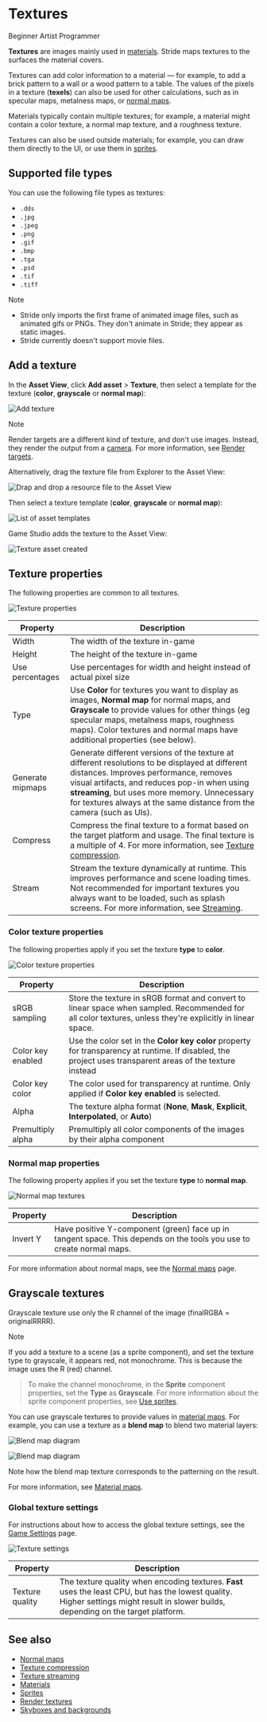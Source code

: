 # Textures

<span class="badge text-bg-primary">Beginner</span>
<span class="badge text-bg-success">Artist</span>
<span class="badge text-bg-success">Programmer</span>

**Textures** are images mainly used in [materials](../materials/index.md). Stride maps textures to the surfaces the material covers.

Textures can add color information to a material — for example, to add a brick pattern to a wall or a wood pattern to a table. The values of the pixels in a texture (**texels**) can also be used for other calculations, such as in specular maps, metalness maps, or [normal maps](normal-maps.md). 

Materials typically contain multiple textures; for example, a material might contain a color texture, a normal map texture, and a roughness texture.

Textures can also be used outside materials; for example, you can draw them directly to the UI, or use them in [sprites](../../sprites/index.md).

## Supported file types

You can use the following file types as textures:

* `.dds`
* `.jpg`
* `.jpeg`
* `.png`
* `.gif`
* `.bmp`
* `.tga`
* `.psd`
* `.tif`
* `.tiff`

> [!Note]
> * Stride only imports the first frame of animated image files, such as animated gifs or PNGs. They don't animate in Stride; they appear as static images.
> * Stride currently doesn't support movie files.

## Add a texture

In the **Asset View**, click **Add asset** > **Texture**, then select a template for the texture (**color**, **grayscale** or **normal map**):

![Add texture](media/add-texture.png)

> [!Note]
> Render targets are a different kind of texture, and don't use images. Instead, they render the output from a [camera](../cameras/index.md). For more information, see [Render targets](../graphics-compositor/render-textures.md).

Alternatively, drag the texture file from Explorer to the Asset View:

![Drap and drop a resource file to the Asset View](../../get-started/media/create-assets-drop-resource.png)

Then select a texture template (**color**, **grayscale** or **normal map**):
   
![List of asset templates](media/create-assets-drag-drop-select-asset-template.png)

Game Studio adds the texture to the Asset View:

![Texture asset created](../../get-started/media/create-assets-drag-drop-asset-created.png)

## Texture properties

The following properties are common to all textures.

![Texture properties](media/texture-properties.png)

| Property         | Description
|------------------|---------
| Width            | The width of the texture in-game
| Height           | The height of the texture in-game
| Use percentages    | Use percentages for width and height instead of actual pixel size
| Type             | Use **Color** for textures you want to display as images, **Normal map** for normal maps, and **Grayscale** to provide values for other things (eg specular maps, metalness maps, roughness maps). Color textures and normal maps have additional properties (see below).
| Generate mipmaps | Generate different versions of the texture at different resolutions to be displayed at different distances. Improves performance, removes visual artifacts, and reduces pop-in when using **streaming**, but uses more memory. Unnecessary for textures always at the same distance from the camera (such as UIs).
| Compress         | Compress the final texture to a format based on the target platform and usage. The final texture is a multiple of 4. For more information, see [Texture compression](compression.md).
| Stream         | Stream the texture dynamically at runtime. This improves performance and scene loading times. Not recommended for important textures you always want to be loaded, such as splash screens. For more information, see [Streaming](streaming.md).

### Color texture properties

The following properties apply if you set the texture **type** to **color**.

![Color texture properties](media/color-texture-properties.png)

| Property | Description
|----------|---------
| sRGB sampling | Store the texture in sRGB format and convert to linear space when sampled. Recommended for all color textures, unless they're explicitly in linear space.
| Color key enabled | Use the color set in the **Color key color** property for transparency at runtime. If disabled, the project uses transparent areas of the texture instead
| Color key color | The color used for transparency at runtime. Only applied if **Color key enabled** is selected.
| Alpha | The texture alpha format (**None**, **Mask**, **Explicit**, **Interpolated**, or **Auto**)
| Premultiply alpha |  Premultiply all color components of the images by their alpha component

### Normal map properties

The following property applies if you set the texture **type** to **normal map**.

![Normal map textures](media/normal-map-texture-properties.png)

| Property | Description
|----------|---------
| Invert Y | Have positive Y-component (green) face up in tangent space. This depends on the tools you use to create normal maps.

For more information about normal maps, see the [Normal maps](normal-maps.md) page.

## Grayscale textures

Grayscale texture use only the R channel of the image (finalRGBA = originalRRRR).

>[!Note]
>If you add a texture to a scene (as a sprite component), and set the texture type to grayscale, it appears red, not monochrome. This is because the image uses the R (red) channel.

> To make the channel monochrome, in the **Sprite** component properties, set the **Type** as **Grayscale**. For more information about the sprite component properties, see [Use sprites](../../sprites/use-sprites.md).

You can use grayscale textures to provide values in [material maps](../materials/material-maps.md). For example, you can use a texture as a **blend map** to blend two material layers:

![Blend map diagram](../materials/media/blend-map-diagram.png)

![Blend map diagram](../materials/media/blend-map-diagram2.png)

Note how the blend map texture corresponds to the patterning on the result. 

For more information, see [Material maps](../materials/material-maps.md).

### Global texture settings

For instructions about how to access the global texture settings, see the [Game Settings](../../game-studio/game-settings.md) page.

![Texture settings](../../game-studio/media/texture-settings.png)

| Property        | Description  
|-----------------|--------------
| Texture quality | The texture quality when encoding textures. **Fast** uses the least CPU, but has the lowest quality. Higher settings might result in slower builds, depending on the target platform.

## See also

* [Normal maps](normal-maps.md)
* [Texture compression](compression.md)
* [Texture streaming](streaming.md)
* [Materials](../materials/index.md)
* [Sprites](../../sprites/index.md)
* [Render textures](../graphics-compositor/render-textures.md)
* [Skyboxes and backgrounds](skyboxes-and-backgrounds.md)